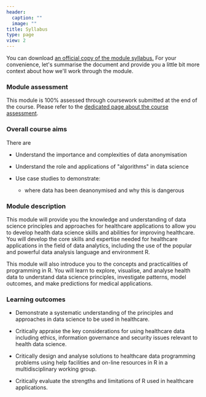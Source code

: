 ```yaml
---
header:
  caption: ""
  image: ""
title: Syllabus
type: page
view: 2
---
```


You can download <a href="/useful-files/ENG7218 module description.docx" download>an official copy of the module syllabus.</a> For your convenience, let's summarise the document and provide you a little bit more context about how we'll work through the module.

### Module assessment

This module is 100% assessed through coursework submitted at the end of the course. Please refer to the [dedicated page about the course assessment](../assessment).

### Overall course aims

There are 

- Understand the importance and complexities of data anonymisation

- Understand the role and applications of "algorithms" in data science

- Use case studies to demonstrate:

  - where data has been deanonymised and why this is dangerous

### Module description

This module will provide you the knowledge and understanding of data science principles and approaches for healthcare applications to allow you to develop health data science skills and abilities for improving healthcare. You will develop the core skills and expertise needed for healthcare applications in the field of data analytics, including the use of the popular and powerful data analysis language and environment R. 

This module will also introduce you to the concepts and practicalities of programming in R. You will learn to explore, visualise, and analyse health data to understand data science principles, investigate patterns, model outcomes, and make predictions for medical applications. 

### Learning outcomes

- Demonstrate a systematic understanding of the principles and approaches in data science to be used in healthcare.

- Critically appraise the key considerations for using healthcare data including ethics, information governance and security issues relevant to health data science.

- Critically design and analyse solutions to healthcare data programming problems using help facilities and on-line resources in R in a multidisciplinary working 
group.

- Critically evaluate the strengths and limitations of R used in healthcare applications.
